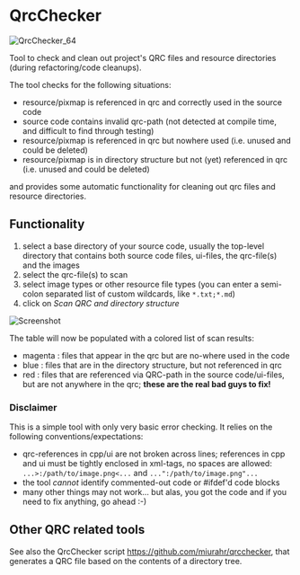 # QrcChecker 

![QrcChecker_64](https://user-images.githubusercontent.com/6892676/152870684-47c7885a-61ba-4192-a226-f88c91c6b97d.png)

Tool to check and clean out project's QRC files and resource directories (during refactoring/code cleanups).

The tool checks for the following situations:

- resource/pixmap is referenced in qrc and correctly used in the source code
- source code contains invalid qrc-path (not detected at compile time, and difficult to find through testing)
- resource/pixmap is referenced in qrc but nowhere used (i.e. unused and could be deleted)
- resource/pixmap is in directory structure but not (yet) referenced in qrc (i.e. unused and could be deleted)

and provides some automatic functionality for cleaning out qrc files and resource directories.

## Functionality

1. select a base directory of your source code, usually the top-level directory that contains both source code files, ui-files, the qrc-file(s) and the images
2. select the qrc-file(s) to scan
3. select image types or other resource file types (you can enter a semi-colon separated list of custom wildcards, like `*.txt;*.md`)
4. click on _Scan QRC and directory structure_

![Screenshot](https://user-images.githubusercontent.com/6892676/152869135-f8db4795-1fdd-41f1-ad46-aaf45c982d18.png)

The table will now be populated with a colored list of scan results:

- magenta : files that appear in the qrc but are no-where used in the code
- blue : files that are in the directory structure, but not referenced in qrc
- red : files that are referenced via QRC-path in the source code/ui-files, but are not anywhere in the qrc; **these are the real bad guys to fix!**

### Disclaimer

This is a simple tool with only very basic error checking. It relies on the following conventions/expectations:

- qrc-references in cpp/ui are not broken across lines; references in cpp and ui must be tightly enclosed in xml-tags, no spaces are allowed: `...>:/path/to/image.png<...` and `...":/path/to/image.png"...`
- the tool _cannot_ identify commented-out code or #ifdef'd code blocks
- many other things may not work... but alas, you got the code and if you need to fix anything, go ahead :-)


## Other QRC related tools

See also the QrcChecker script https://github.com/miurahr/qrcchecker, that generates a QRC file based on the contents of a directory tree.


